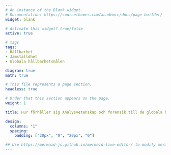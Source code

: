 ```yaml
---
# An instance of the Blank widget.
# Documentation: https://sourcethemes.com/academic/docs/page-builder/
widget: blank

# Activate this widget? true/false
active: true

# tags
tags:
- Hållbarhet
- Jämställdhet
- Globala hållbarhetsmålen

diagram: true
math: true

# This file represents a page section.
headless: true

# Order that this section appears on the page.
weight: 1

title: Hur förhåller sig Analysvetenskap och forensik till de globala hållbarhetsmålen

design:
  columns: "1"
  spacing:
    padding: ["20px", "0", "20px", "0"]

## Use https://mermaid-js.github.io/mermaid-live-editor/ to modify mermaid gantt
---
```






